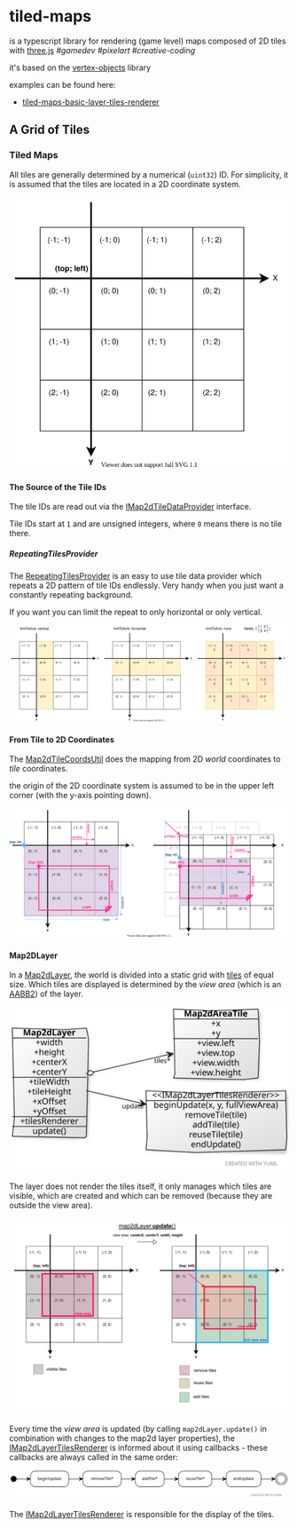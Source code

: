# tiled-maps

is a typescript library for rendering (game level) maps composed of 2D tiles with [three.js](https://threejs.org/) *\#gamedev* *\#pixelart* *\#creative-coding*

it's based on the [vertex-objects](../vertex-objects) library

examples can be found here:
- [tiled-maps-basic-layer-tiles-renderer](../../examples/vanilla/tiled-maps-basic-layer-tiles-renderer.html)

## A Grid of Tiles

### Tiled Maps

All tiles are generally determined by a numerical (`uint32`) ID.
For simplicity, it is assumed that the tiles are located in a 2D coordinate system.

![the tile coordinates system](docs/tile-coordinates.svg)

#### The Source of the Tile IDs

The tile IDs are read out via the [IMap2dTileDataProvider](src/IMap2dTileDataProvider.ts) interface.

Tile IDs start at `1` and are unsigned integers, where `0` means there is no tile there.

##### RepeatingTilesProvider

The [RepeatingTilesProvider](src/RepeatingTilesProvider.ts) is an easy to use tile data provider which repeats a 2D pattern of tile IDs endlessly.
Very handy when you just want a constantly repeating background.

If you want you can limit the repeat to only horizontal or only vertical.

![repeating-tiles-provider cheat-sheet](docs/RepeatingTilesProvider.svg)

#### From Tile to 2D Coordinates

The [Map2dTileCoordsUtil](src/Map2dTileCoordsUtil.ts) does the mapping from 2D _world_ coordinates to _tile_ coordinates.

the origin of the 2D coordinate system is assumed to be in the upper left corner (with the y-axis pointing down).

![map2d-tile-coords-util cheat-sheet](docs/Map2dTileCoordsUtil.svg)

#### Map2DLayer

In a [Map2dLayer](src/Map2dLayer.ts), the world is divided into a static grid with [tiles](src/Map2dAreaTile.ts) of equal size.
Which tiles are displayed is determined by the _view area_ (which is an [AABB2](src/AABB2.ts)) of the layer.

![Map2dLayer class diagram](docs/Map2dLayer.svg)

The layer does not render the tiles itself, it only manages which tiles are visible, which are created and which can be removed (because they are outside the view area).

![Map2dLayer update](docs/Map2dLayer-renderViewArea.svg)

Every time the _view area_ is updated (by calling `map2dLayer.update()` in combination with changes to the map2d layer properties), the [IMap2dLayerTilesRenderer](src/IMap2dLayerTilesRenderer.ts) is informed about it using callbacks - these callbacks are always called in the same order:

![Map2dLayer update view area](docs/Map2dLayer-update-view-area.svg)

The [IMap2dLayerTilesRenderer](src/IMap2dLayerTilesRenderer.ts) is responsible for the display of the tiles.
